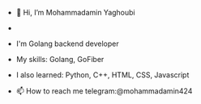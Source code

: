 - 👋 Hi, I’m Mohammadamin Yaghoubi
-
- I'm Golang backend developer

- My skills: Golang, GoFiber

- I also learned: Python, C++, HTML, CSS, Javascript
  

- 📫 How to reach me telegram:@mohammadamin424

<!---
yaghoubi-mn/yaghoubi-mn is a ✨ special ✨ repository because its `README.md` (this file) appears on your GitHub profile.
You can click the Preview link to take a look at your changes.
--->
